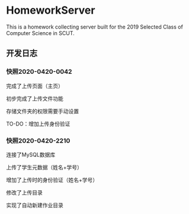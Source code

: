 # HomeworkServer

This is a homework collecting server built for the 2019 Selected Class of Computer Science in SCUT.

## 开发日志

### 快照2020-0420-0042

完成了上传页面（主页）

初步完成了上传文件功能

存储文件夹的权限需要手动设置

TO-DO：增加上传身份验证

### 快照2020-0420-2210

连接了MySQL数据库

上传了学生元数据（姓名+学号）

增加了上传时的身份验证（姓名+学号）

修改了上传目录

实现了自动新建作业目录
